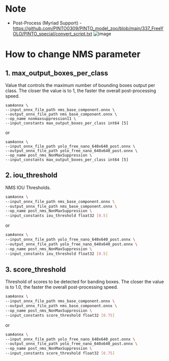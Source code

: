 # Note
- Post-Process (Myriad Support) - https://github.com/PINTO0309/PINTO_model_zoo/blob/main/337_FreeYOLO/PINTO_special/convert_script.txt
![image](https://user-images.githubusercontent.com/33194443/206089409-30fbd73e-7b43-44e1-a093-e87628bad2c3.png)

# How to change NMS parameter
## 1. max_output_boxes_per_class
  Value that controls the maximum number of bounding boxes output per class. The closer the value is to 1, the faster the overall post-processing speed.
  ```
  sam4onnx \
  --input_onnx_file_path nms_base_component.onnx \
  --output_onnx_file_path nms_base_component.onnx \
  --op_name nonmaxsuppression11 \
  --input_constants max_output_boxes_per_class int64 [5]
  ```
  or
  ```
  sam4onnx \
  --input_onnx_file_path yolo_free_nano_640x640_post.onnx \
  --output_onnx_file_path yolo_free_nano_640x640_post.onnx \
  --op_name post_nms_NonMaxSuppression \
  --input_constants max_output_boxes_per_class int64 [5]
  ```
## 2. iou_threshold
  NMS IOU Thresholds.
  ```bash
  sam4onnx \
  --input_onnx_file_path nms_base_component.onnx \
  --output_onnx_file_path nms_base_component.onnx \
  --op_name post_nms_NonMaxSuppression \
  --input_constants iou_threshold float32 [0.5]
  ```
  or
  ```bash
  sam4onnx \
  --input_onnx_file_path yolo_free_nano_640x640_post.onnx \
  --output_onnx_file_path yolo_free_nano_640x640_post.onnx \
  --op_name post_nms_NonMaxSuppression \
  --input_constants iou_threshold float32 [0.5]
  ```
## 3. score_threshold
  Threshold of scores to be detected for banding boxes. The closer the value is to 1.0, the faster the overall post-processing speed.
  ```bash
  sam4onnx \
  --input_onnx_file_path nms_base_component.onnx \
  --output_onnx_file_path nms_base_component.onnx \
  --op_name post_nms_NonMaxSuppression \
  --input_constants score_threshold float32 [0.75]
  ```
  or
  ```bash
  sam4onnx \
  --input_onnx_file_path yolo_free_nano_640x640_post.onnx \
  --output_onnx_file_path yolo_free_nano_640x640_post.onnx \
  --op_name post_nms_NonMaxSuppression \
  --input_constants score_threshold float32 [0.75]
  ```
